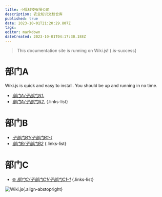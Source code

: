 ```yaml
---
title: 小福科技有限公司
description: 农业知识文档仓库
published: true
date: 2023-10-01T21:20:29.807Z
tags: 
editor: markdown
dateCreated: 2023-10-01T04:17:30.188Z
---
```


> This documentation site is running on Wiki.js!
{.is-success}

# 部门A

Wiki.js is quick and easy to install. You should be up and running in no time.

- [*部门A/子部门A1.*](/部门A/子部门A1)
- [*部门A/子部门A2.*](/部门A/子部门A2)
{.links-list}

# 部门B

- [*子部门B1/子部门B1-1*](/子部门B1/子部门B1-1)
- [*部门B/子部门B2*](/部门B/子部门B2)
{.links-list}

# 部门C

- [:globe_with_meridians: *部门C/子部门C1/子部门C1-1*](/部门C/子部门C1/子部门C1-1)
{.links-list}

![Wiki.js](https://static.requarks.io/logo/wikijs-butterfly.svg){.align-abstopright}
